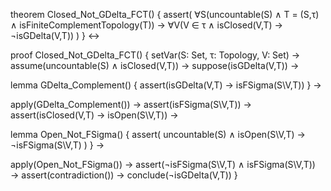 theorem Closed_Not_GDelta_FCT() {
  assert(
    ∀S(uncountable(S) ∧ T = (S,τ) ∧ isFiniteComplementTopology(T)) →
    ∀V(V ∈ τ ∧ isClosed(V,T) → ¬isGDelta(V,T))
  )
} ↔

proof Closed_Not_GDelta_FCT() {
  setVar(S: Set, τ: Topology, V: Set) →
  assume(uncountable(S) ∧ isClosed(V,T)) →
  suppose(isGDelta(V,T)) →
  
  lemma GDelta_Complement() {
    assert(isGDelta(V,T) → isFSigma(S\V,T))
  } →
  
  apply(GDelta_Complement()) →
  assert(isFSigma(S\V,T)) →
  assert(isClosed(V,T) → isOpen(S\V,T)) →
  
  lemma Open_Not_FSigma() {
    assert(
      uncountable(S) ∧ isOpen(S\V,T) → ¬isFSigma(S\V,T)
    )
  } →
  
  apply(Open_Not_FSigma()) →
  assert(¬isFSigma(S\V,T) ∧ isFSigma(S\V,T)) →
  assert(contradiction()) →
  conclude(¬isGDelta(V,T))
}
